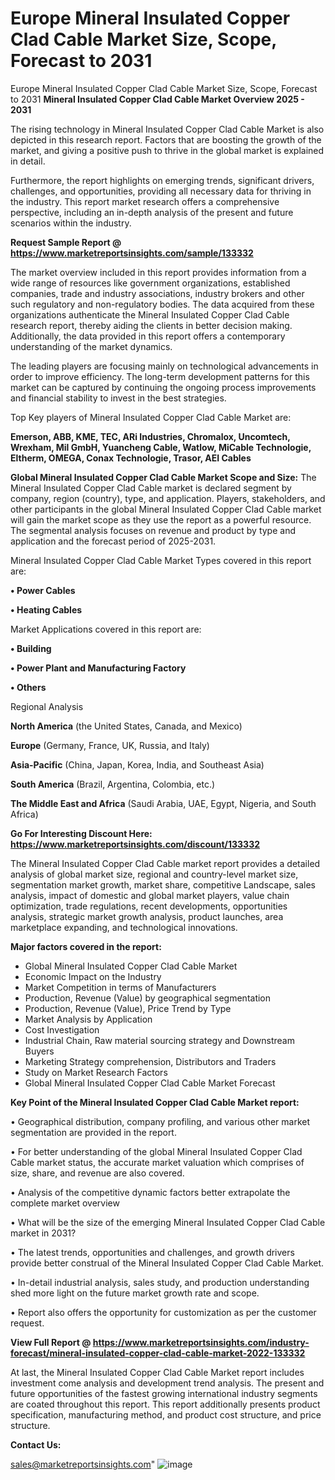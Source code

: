 # Europe Mineral Insulated Copper Clad Cable Market Size, Scope, Forecast to 2031
Europe Mineral Insulated Copper Clad Cable Market Size, Scope, Forecast to 2031
<Strong> Mineral Insulated Copper Clad Cable Market Overview 2025 - 2031</strong>

The rising technology in Mineral Insulated Copper Clad Cable Market is also depicted in this research report. Factors that are boosting the growth of the market, and giving a positive push to thrive in the global market is explained in detail.

Furthermore, the report highlights on emerging trends, significant drivers, challenges, and opportunities, providing all necessary data for thriving in the industry. This report market research offers a comprehensive perspective, including an in-depth analysis of the present and future scenarios within the industry.

<strong>Request Sample Report @ <a href=https://www.marketreportsinsights.com/sample/133332>https://www.marketreportsinsights.com/sample/133332</a></strong>

The market overview included in this report provides information from a wide range of resources like government organizations, established companies, trade and industry associations, industry brokers and other such regulatory and non-regulatory bodies. The data acquired from these organizations authenticate the Mineral Insulated Copper Clad Cable research report, thereby aiding the clients in better decision making. Additionally, the data provided in this report offers a contemporary understanding of the market dynamics.

The leading players are focusing mainly on technological advancements in order to improve efficiency. The long-term development patterns for this market can be captured by continuing the ongoing process improvements and financial stability to invest in the best strategies.

Top Key players of Mineral Insulated Copper Clad Cable Market are:

<strong>Emerson, ABB, KME, TEC, ARi Industries, Chromalox, Uncomtech, Wrexham, Mil GmbH, Yuancheng Cable, Watlow, MiCable Technologie, Eltherm, OMEGA, Conax Technologie, Trasor, AEI Cables</strong>

<strong><b>Global Mineral Insulated Copper Clad Cable Market Scope and Size:</b></strong>
The Mineral Insulated Copper Clad Cable market is declared segment by company, region (country), type, and application. Players, stakeholders, and other participants in the global Mineral Insulated Copper Clad Cable market will gain the market scope as they use the report as a powerful resource. The segmental analysis focuses on revenue and product by type and application and the forecast period of 2025-2031.

Mineral Insulated Copper Clad Cable Market Types covered in this report are:

<strong>• Power Cables

• Heating Cables</strong>

Market Applications covered in this report are:

<strong>• Building

• Power Plant and Manufacturing Factory

• Others</strong> 

Regional Analysis

<strong>North America</strong> (the United States, Canada, and Mexico)

<strong>Europe</strong> (Germany, France, UK, Russia, and Italy)

<strong>Asia-Pacific</strong> (China, Japan, Korea, India, and Southeast Asia)

<strong>South America</strong> (Brazil, Argentina, Colombia, etc.)

<strong>The Middle East and Africa</strong> (Saudi Arabia, UAE, Egypt, Nigeria, and South Africa)

<strong>Go For Interesting Discount Here: <a href=https://www.marketreportsinsights.com/discount/133332>https://www.marketreportsinsights.com/discount/133332</a></strong>

The Mineral Insulated Copper Clad Cable market report provides a detailed analysis of global market size, regional and country-level market size, segmentation market growth, market share, competitive Landscape, sales analysis, impact of domestic and global market players, value chain optimization, trade regulations, recent developments, opportunities analysis, strategic market growth analysis, product launches, area marketplace expanding, and technological innovations.

<strong><b>Major factors covered in the report:</b></strong>
<ul>
  <li>Global Mineral Insulated Copper Clad Cable Market </li>
  <li>Economic Impact on the Industry</li>
  <li>Market Competition in terms of Manufacturers</li>
  <li>Production, Revenue (Value) by geographical segmentation</li>
  <li>Production, Revenue (Value), Price Trend by Type</li>
  <li>Market Analysis by Application</li>
  <li>Cost Investigation</li>
  <li>Industrial Chain, Raw material sourcing strategy and Downstream Buyers</li>
  <li>Marketing Strategy comprehension, Distributors and Traders</li>
  <li>Study on Market Research Factors</li>
  <li>Global Mineral Insulated Copper Clad Cable Market Forecast</li>
</ul>

<strong><b>Key Point of the Mineral Insulated Copper Clad Cable Market report:</b></strong>

• Geographical distribution, company profiling, and various other market segmentation are provided in the report.

• For better understanding of the global Mineral Insulated Copper Clad Cable market status, the accurate market valuation which comprises of size, share, and revenue are also covered.

• Analysis of the competitive dynamic factors better extrapolate the complete market overview

• What will be the size of the emerging Mineral Insulated Copper Clad Cable market in 2031?

• The latest trends, opportunities and challenges, and growth drivers provide better construal of the Mineral Insulated Copper Clad Cable Market.

• In-detail industrial analysis, sales study, and production understanding shed more light on the future market growth rate and scope.

• Report also offers the opportunity for customization as per the customer request.

<strong><b>View Full Report @ <a href=https://www.marketreportsinsights.com/industry-forecast/mineral-insulated-copper-clad-cable-market-2022-133332>https://www.marketreportsinsights.com/industry-forecast/mineral-insulated-copper-clad-cable-market-2022-133332</a></b></strong>


At last, the Mineral Insulated Copper Clad Cable Market report includes investment come analysis and development trend analysis. The present and future opportunities of the fastest growing international industry segments are coated throughout this report. This report additionally presents product specification, manufacturing method, and product cost structure, and price structure.

<strong>Contact Us:</strong>

sales@marketreportsinsights.com"
![image](https://github.com/user-attachments/assets/f7c59f43-eee5-4357-a9fe-23b39162fa28)
